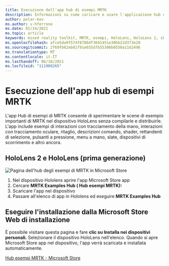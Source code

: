 ```yaml
---
title: Esecuzione dell'app hub di esempi MRTK
description: Informazioni su come caricare e usare l'applicazione hub di esempi di Mixed Reality Toolkit nei dispositivi HoloLens.
author: polar-kev
ms.author: v-hferrone
ms.date: 01/14/2021
ms.topic: article
keywords: mixed reality toolkit, MRTK, esempi, HoloLens, HoloLens 2, shader, descrizioni comando, interazione con la mano, ritaglio, rettande di selezione, pulsanti, menu a mano, slate, dispositivo di scorrimento
ms.openlocfilehash: afce5da9f574f8788df3691451e30bb22d373e20
ms.sourcegitcommit: 2f69fb62eb81f91e655d7b55306b0550a1162496
ms.translationtype: MT
ms.contentlocale: it-IT
ms.lasthandoff: 06/10/2021
ms.locfileid: "111908265"
---
```

# <a name="running-the-mrtk-examples-hub-app"></a>Esecuzione dell'app hub di esempi MRTK

L'app Hub di esempi di MRTK consente di sperimentare le scene di esempio importanti di MRTK nel dispositivo HoloLens senza compilarle e distribuirle. L'app include esempi di interazioni con tracciamento della mano, interazioni con tracciamento oculare, ritaglio, descrizioni comando, shader, rettandenti di selezione, pulsanti a pressione, menu a mano, slate, dispositivi di scorrimento e altro ancora.

## <a name="hololens-2-and-hololens-1st-gen"></a>HoloLens 2 e HoloLens (prima generazione)
![Pagina dell'hub degli esempi di MRTK in Microsoft Store](features/images/examples-hub/ExamplesHubStore.jpg)

1. Nel dispositivo Hololens aprire l'app Microsoft Store app
2. Cercare **MRTK Examples Hub ( Hub esempi MRTK):**
3. Scaricare l'app nel dispositivo
4. Passare all'elenco di app in Hololens ed eseguire **MRTK Examples Hub**

## <a name="install-from-the-microsoft-store-web-page"></a>Eseguire l'installazione dalla Microsoft Store Web di installazione

È possibile visitare questa pagina e fare **clic su Installa nei dispositivi personali.** Selezionare il dispositivo HoloLens nell'elenco. Quando si apre Microsoft Store app nel dispositivo, l'app verrà scaricata e installata automaticamente.

[Hub esempi MRTK - Microsoft Store](https://www.microsoft.com/p/mrtk-examples-hub/9mv8c39l2sj4)

